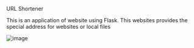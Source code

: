 URL Shortener

This is an application of website using Flask.
This websites provides the special address for websites or local files

![image](https://user-images.githubusercontent.com/59413074/180664747-52e43363-85ef-40e7-ac9d-514c4492d5ca.png)

